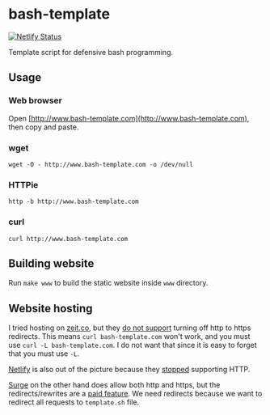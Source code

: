 # bash-template

[![Netlify Status](https://api.netlify.com/api/v1/badges/27f68a8d-1ace-4287-8df5-61a587c47fba/deploy-status)](https://app.netlify.com/sites/bash-template/deploys)

Template script for defensive bash programming.

## Usage

### Web browser
Open [http://www.bash-template.com](http://www.bash-template.com), then copy and paste.

### wget
`wget -O - http://www.bash-template.com -o /dev/null`

### HTTPie
`http -b http://www.bash-template.com`

### curl
`curl http://www.bash-template.com`

## Building website
Run `make www` to build the static website inside `www` directory.

## Website hosting
I tried hosting on [zeit.co](https://zeit.co), but they [do not support](https://github.com/zeit/now/issues/1745) turning off http to https redirects. This means `curl bash-template.com` won't work, and you must use `curl -L bash-template.com`. I do not want that since it is easy to forget that you must use `-L`.

[Netlify](https://www.netlify.com) is also out of the picture because they [stopped](https://github.com/netlify/cli/issues/158#issuecomment-431160309) supporting HTTP.

[Surge](https://surge.sh) on the other hand does allow both http and https, but the redirects/rewrites are a [paid feature](https://surge.sh/help/adding-redirects). We need redirects because we want to redirect all requests to `template.sh` file.

